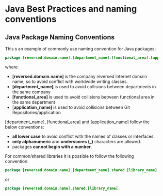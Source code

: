 # Java Best Practices and naming conventions

## Java Package Naming Conventions

This s an example of commonly use naming convention for Java packages:

```java
package [reversed.domain.name].[department_name].[functional_area].[application_name];
```

where:

* **\[reversed.domain.name\]** is the company reversed Internet domain name, so to avoid conflict with worldwide writing classes.
* **\[department\_name\]** is used to avoid collisions between departments in the same company
* **\[functional\_area\]** is used to avoid collisions between functional area in the same department 
* \[**application\_name\]** is used to avoid collisions between Git Repositories/application



\[department\_name\], \[functional\_area\] and \[application\_name\] follow the below conventions: 

* **all lower case** to avoid conflict with the names of classes or interfaces.
* **only alphanumeric** and **underscores \(\_\)** characters are allowed.
* packages **cannot begin with a number**.

For common/shared libraries it is possible to follow the following convention:

```java
package [reversed.domain.name].[department_name].shared.[library_name];
```

or 

```java
package [reversed.domain.name].shared.[library_name];
```



